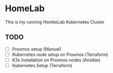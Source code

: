 # HomeLab
This is my running HombeLab Kubernetes Cluster


## TODO
- [ ] Proxmox setup (Manual)
- [ ] Kubernetes node setup on Proxmox (Terraform)
- [ ] K3s Installation on Proxmox nodes (Ansible)
- [ ] Kubernetes Setup (Terraform)
